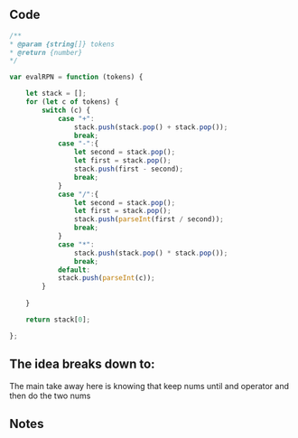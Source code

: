 ## Code
``` js
/**
* @param {string[]} tokens
* @return {number}
*/

var evalRPN = function (tokens) {

	let stack = [];
	for (let c of tokens) {
		switch (c) {
			case "+":
				stack.push(stack.pop() + stack.pop());
				break;
			case "-":{
				let second = stack.pop();
				let first = stack.pop();
				stack.push(first - second);
				break;
			}
			case "/":{
				let second = stack.pop();
				let first = stack.pop();
				stack.push(parseInt(first / second));
				break;
			}
			case "*":
				stack.push(stack.pop() * stack.pop());
				break;
			default:
			stack.push(parseInt(c));
		}
		
	}

	return stack[0];

};
```

## The idea breaks down to:
The main take away here is knowing that keep nums until and operator and then do the two nums

## Notes